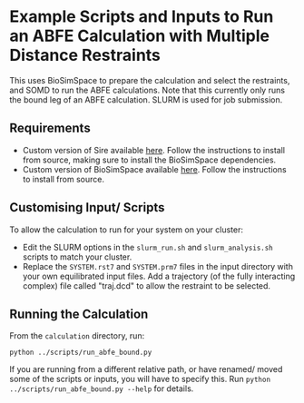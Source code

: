 # Example Scripts and Inputs to Run an ABFE Calculation with Multiple Distance Restraints

This uses BioSimSpace to prepare the calculation and select the restraints, and SOMD to run the 
ABFE calculations. Note that this currently only runs the bound leg of an ABFE calculation. SLURM
is used for job submission.

## Requirements

- Custom version of Sire available [here](https://github.com/fjclark/sire-openbiosim/tree/feature_permanent_mdr). Follow the instructions to install from source, making sure to install the BioSimSpace dependencies.
- Custom version of BioSimSpace available [here](https://github.com/fjclark/biosimspace-openbiosim/tree/feature_mdr). Follow the instructions to install from source.

## Customising Input/ Scripts

To allow the calculation to run for your system on your cluster:

- Edit the SLURM options in the  `slurm_run.sh` and `slurm_analysis.sh` scripts to match your cluster.
- Replace the `SYSTEM.rst7` and `SYSTEM.prm7` files in the input directory with your own equilibrated
  input files. Add a trajectory (of the fully interacting complex) file called "traj.dcd" to allow
  the restraint to be selected.

## Running the Calculation

From the `calculation` directory, run:
```
python ../scripts/run_abfe_bound.py
```
If you are running from a different relative path, or have renamed/ moved some of the scripts
or inputs, you will have to specify this. Run `python ../scripts/run_abfe_bound.py --help`
for details.

